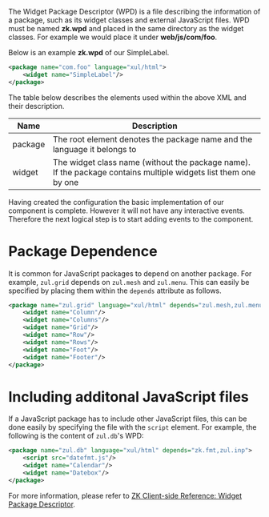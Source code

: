 The Widget Package Descriptor (WPD) is a file describing the information
of a package, such as its widget classes and external JavaScript files.
WPD must be named **zk.wpd** and placed in the same directory as the
widget classes. For example we would place it under **web/js/com/foo**.

Below is an example **zk.wpd** of our SimpleLabel.

```xml
<package name="com.foo" language="xul/html">
    <widget name="SimpleLabel"/>
</package>
```

The table below describes the elements used within the above XML and
their description.

| Name    | Description                                                                                                     |
|---------|-----------------------------------------------------------------------------------------------------------------|
| package | The root element denotes the package name and the language it belongs to                                        |
| widget  | The widget class name (without the package name). If the package contains multiple widgets list them one by one |

Having created the configuration the basic implementation of our
component is complete. However it will not have any interactive events.
Therefore the next logical step is to start adding events to the
component.

# Package Dependence

It is common for JavaScript packages to depend on another package. For
example, `zul.grid` depends on `zul.mesh` and `zul.menu`. This can
easily be specified by placing them within the `depends` attribute as
follows.

```xml
<package name="zul.grid" language="xul/html" depends="zul.mesh,zul.menu">
    <widget name="Column"/>
    <widget name="Columns"/>
    <widget name="Grid"/>
    <widget name="Row"/>
    <widget name="Rows"/>
    <widget name="Foot"/>
    <widget name="Footer"/>
</package>
```

# Including additonal JavaScript files

If a JavaScript package has to include other JavaScript files, this can
be done easily by specifying the file with the `script` element. For
example, the following is the content of `zul.db`'s WPD:

```xml
<package name="zul.db" language="xul/html" depends="zk.fmt,zul.inp">
    <script src="datefmt.js"/>
    <widget name="Calendar"/>
    <widget name="Datebox"/>
</package>
```

For more information, please refer to [ZK Client-side Reference: Widget Package Descriptor]({{site.baseurl}}/zk_client_side_ref/widget_package_descriptor).
